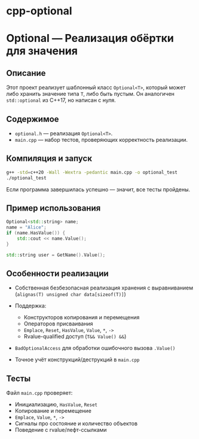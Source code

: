 # cpp-optional

# Optional<T> — Реализация обёртки для значения

##  Описание

Этот проект реализует шаблонный класс `Optional<T>`, который может либо хранить значение типа `T`, либо быть пустым. Он аналогичен `std::optional` из C++17, но написан с нуля.

##  Содержимое

* `optional.h` — реализация `Optional<T>`.
* `main.cpp` — набор тестов, проверяющих корректность реализации.

##  Компиляция и запуск

```bash
g++ -std=c++20 -Wall -Wextra -pedantic main.cpp -o optional_test
./optional_test
```

Если программа завершилась успешно — значит, все тесты пройдены.

##  Пример использования

```cpp
Optional<std::string> name;
name = "Alice";
if (name.HasValue()) {
    std::cout << name.Value();
}
```

```cpp
std::string user = GetName().Value();
```

##  Особенности реализации

* Собственная безбезопасная реализация хранения с выравниванием (`alignas(T) unsigned char data[sizeof(T)]`)
* Поддержка:

  * Конструкторов копирования и перемещения
  * Операторов присваивания
  * `Emplace`, `Reset`, `HasValue`, `Value`, `*`, `->`
  * Rvalue-qualified доступ (`T&& Value() &&`)
* `BadOptionalAccess` для обработки ошибочного вызова `.Value()`
* Точное учёт конструкций/деструкций в `main.cpp`

##  Тесты

Файл `main.cpp` проверяет:

* Инициализацию, `HasValue`, `Reset`
* Копирование и перемещение
* `Emplace`, `Value`, `*`, `->`
* Сигналы про состояние и количество объектов
* Поведение с rvalue/лефт-ссылками


